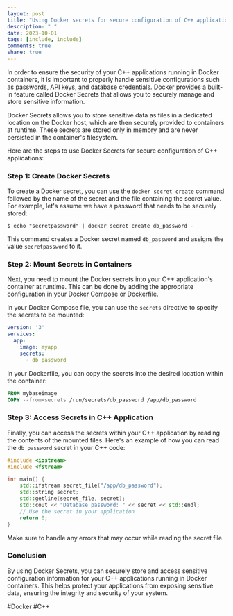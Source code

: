 ```yaml
---
layout: post
title: "Using Docker secrets for secure configuration of C++ applications"
description: " "
date: 2023-10-01
tags: [include, include]
comments: true
share: true
---
```


In order to ensure the security of your C++ applications running in Docker containers, it is important to properly handle sensitive configurations such as passwords, API keys, and database credentials. Docker provides a built-in feature called Docker Secrets that allows you to securely manage and store sensitive information.

Docker Secrets allows you to store sensitive data as files in a dedicated location on the Docker host, which are then securely provided to containers at runtime. These secrets are stored only in memory and are never persisted in the container's filesystem.

Here are the steps to use Docker Secrets for secure configuration of C++ applications:

### Step 1: Create Docker Secrets

To create a Docker secret, you can use the `docker secret create` command followed by the name of the secret and the file containing the secret value. For example, let's assume we have a password that needs to be securely stored:

```
$ echo "secretpassword" | docker secret create db_password -
```

This command creates a Docker secret named `db_password` and assigns the value `secretpassword` to it.

### Step 2: Mount Secrets in Containers

Next, you need to mount the Docker secrets into your C++ application's container at runtime. This can be done by adding the appropriate configuration in your Docker Compose or Dockerfile.

In your Docker Compose file, you can use the `secrets` directive to specify the secrets to be mounted:

```yaml
version: '3'
services:
  app:
    image: myapp
    secrets:
      - db_password
```

In your Dockerfile, you can copy the secrets into the desired location within the container:

```Dockerfile
FROM mybaseimage
COPY --from=secrets /run/secrets/db_password /app/db_password
```

### Step 3: Access Secrets in C++ Application

Finally, you can access the secrets within your C++ application by reading the contents of the mounted files. Here's an example of how you can read the `db_password` secret in your C++ code:

```cpp
#include <iostream>
#include <fstream>

int main() {
    std::ifstream secret_file("/app/db_password");
    std::string secret;
    std::getline(secret_file, secret);
    std::cout << "Database password: " << secret << std::endl;
    // Use the secret in your application
    return 0;
}
```

Make sure to handle any errors that may occur while reading the secret file.

### Conclusion

By using Docker Secrets, you can securely store and access sensitive configuration information for your C++ applications running in Docker containers. This helps protect your applications from exposing sensitive data, ensuring the integrity and security of your system.

#Docker #C++